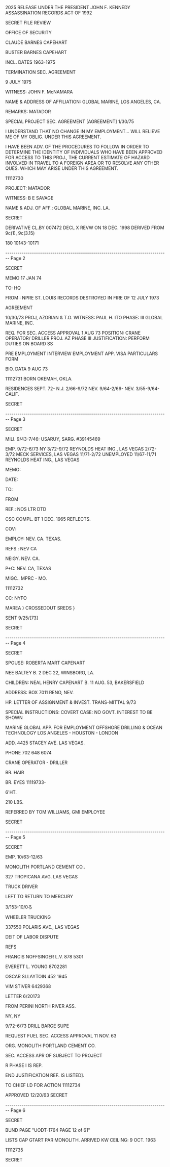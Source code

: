 2025 RELEASE UNDER THE PRESIDENT JOHN F. KENNEDY ASSASSINATION RECORDS ACT OF 1992

SECRET
FILE REVIEW

OFFICE OF SECURITY

CLAUDE BARNES CAPEHART

BUSTER BARNES CAPEHART

INCL. DATES 1963-1975

TERMINATION SEC. AGREEMENT

9 JULY 1975

WITNESS: JOHN F. McNAMARA

NAME & ADDRESS OF AFFILIATION: GLOBAL MARINE,
LOS ANGELES, CA.

REMARKS: MATADOR

SPECIAL PROJECT SEC. AGREEMENT
[AGREEMENT] 1/30/75

I UNDERSTAND THAT NO CHANGE IN MY EMPLOYMENT... WILL RELIEVE ME OF MY OBLIG. UNDER THIS AGREEMENT.

I HAVE BEEN ADV. OF THE PROCEDURES TO FOLLOW IN ORDER TO DETERMINE THE IDENTITY OF INDIVIDUALS WHO HAVE BEEN APPROVED FOR ACCESS TO THIS PROJ., THE CURRENT ESTIMATE OF HAZARD INVOLVED IN TRAVEL TO A FOREIGN AREA OR TO RESOLVE ANY OTHER QUES. WHICH MAY ARISE UNDER THIS AGREEMENT.

11112730

PROJECT: MATADOR

WITNESS: B E SAVAGE

NAME & ADJ. OF AFF.: GLOBAL MARINE, INC.
LA.

SECRET

DERIVATIVE CL.BY 007472
DECL X REVW ON 18 DEC. 1998
DERIVED FROM 9c(1), 9c(3.15)

180 10143-10171


-------------------------------------------------------------------------------- Page 2

SECRET

MEMO 17 JAN 74

TO: HQ

FROM : NPRE ST. LOUIS
RECORDS DESTROYED IN FIRE OF 12 JULY 1973

AGREEMENT

10/30/73
PROJ, AZORIAN & T.O.
WITNESS: PAUL H. ITO
PHASE: III
GLOBAL MARINE, INC.

REQ. FOR SEC. ACCESS APPROVAL 1 AUG 73
POSITION: CRANE OPERATOR/ DRILLER
PROJ. AZ PHASE III
JUSTIFICATION: PERFORM DUTIES ON BOARD SS

PRE EMPLOYMENT INTERVIEW
EMPLOYMENT APP.
VISA PARTICULARS FORM

BIO. DATA 9 AUG 73

11112731
BORN OKEMAH, OKLA.

RESIDENCES SEPT. 72- N.J.
2/66-9/72 NEV.
9/64-2/66- NEV.
3/55-9/64- CALIF.

SECRET


-------------------------------------------------------------------------------- Page 3

SECRET

MILI. 9/43-7/46: USARUY, SARG. #39145469

EMP. 9/72-6/73 NY
3/72-9/72 REYNOLDS HEAT ING.,
LAS VEGAS
2/72-3/72 MECK SERVICES, LAS VEGAS
11/71-2/72 UNEMPLOYED
11/67-11/71 REYNOLDS HEAT ING.,
LAS VEGAS

MEMO:

DATE:

TO:

FROM

REF.: NOS LTR DTD

CSC COMPL. BT 1 DEC. 1965 REFLECTS.

COV:

EMPLOY: NEV. CA. TEXAS.

REFS.: NEV CA

NEIGY. NEV. CA.

P+C: NEV. CA, TEXAS

MIGC.. MPRC - MO.

11112732

CC: NYFO

MAREA } CROSSEDOUT
SREDS }

SENT 9/25/[73]

SECRET


-------------------------------------------------------------------------------- Page 4

SECRET

SPOUSE: ROBERTA MART CAPENART

NEE BALTEY B. 2 DEC 22, WINSBORO, LA.

CHILDREN: NEAL HENRY CAPENART B. 11 AUG. 53, BAKERSFIELD

ADDRESS: BOX 7011 RENO, NEV.

HP. LETTER OF ASSIGNMENT & INVEST. TRANS-MITTAL 9/73

SPECIAL INSTRUCTIONS:
COVERT CASE: NO GOVT. INTEREST TO BE SHOWN

MARINE GLOBAL APP. FOR EMPLOYMENT OFFSHORE DRILLING & OCEAN TECHNOLOGY LOS ANGELES - HOUSTON - LONDON

ADD. 4425 STACEY AVE. LAS VEGAS.

PHONE 702 648 6074

CRANE OPERATOR - DRILLER

BR. HAIR

BR. EYES 11119733-

6'HT.

210 LBS.

REFERRED BY TOM WILLIAMS, GMI EMPLOYEE

SECRET


-------------------------------------------------------------------------------- Page 5

SECRET

EMP. 10/63-12/63

MONOLITH PORTLAND CEMENT CO..

327 TROPICANA AVG. LAS VEGAS

TRUCK DRIVER

LEFT TO RETURN TO MERCURY

3/153-10/0ろ

WHEELER TRUCKING

337550 POLARIS AVE., LAS VEGAS

DEIT OF LABOR DISPUTE

REFS

FRANCIS NOFFSINGER L.V. 878 5301

EVERETT L. YOUNG 8702281

OSCAR SLLAYTOIN 452 1945

VIM STIVER 6429368

LETTER 6/20173

FROM PERINI NORTH RIVER ASS.

NY, NY

9/72-6/73 DRILL BARGE SUPE

REQUEST FUEL SEC. ACCESS APPROVAL 11 NOV. 63

ORG. MONOLITH PORTLAND CEMENT CO.

SEC. ACCESS APR OF SUBJECT TO PROJECT

R PHASE I IS REP.

END JUSTIFICATION REF. IS LISTED].

TO CHIEF I.D FOR ACTION 11112734

APPROVED 12/20/63 SECRET


-------------------------------------------------------------------------------- Page 6

SECRET

BUND PAGE "UODT-1764
PAGE 12 of 61"

LISTS CAP GTART PAR MONOLITH.
ARRIVED KW CEILING: 9 OCT. 1963

11112735

SECRET
